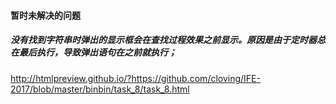 #### 暂时未解决的问题

##### 没有找到字符串时弹出的显示框会在查找过程效果之前显示。原因是由于定时器总在最后执行，导致弹出语句在之前就执行；

http://htmlpreview.github.io/?https://github.com/cloving/IFE-2017/blob/master/binbin/task_8/task_8.html